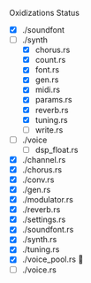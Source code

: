 Oxidizations Status

- [x] ./soundfont
- [ ] ./synth
  - [x] chorus.rs
  - [x] count.rs
  - [x] font.rs
  - [x] gen.rs
  - [x] midi.rs
  - [x] params.rs
  - [x] reverb.rs
  - [x] tuning.rs
  - [ ] write.rs
- [ ] ./voice
  - [ ] dsp_float.rs
- [x] ./channel.rs
- [x] ./chorus.rs
- [x] ./conv.rs
- [x] ./gen.rs
- [x] ./modulator.rs
- [x] ./reverb.rs
- [x] ./settings.rs
- [x] ./soundfont.rs
- [x] ./synth.rs
- [x] ./tuning.rs
- [x] ./voice_pool.rs 🚧
- [ ] ./voice.rs
